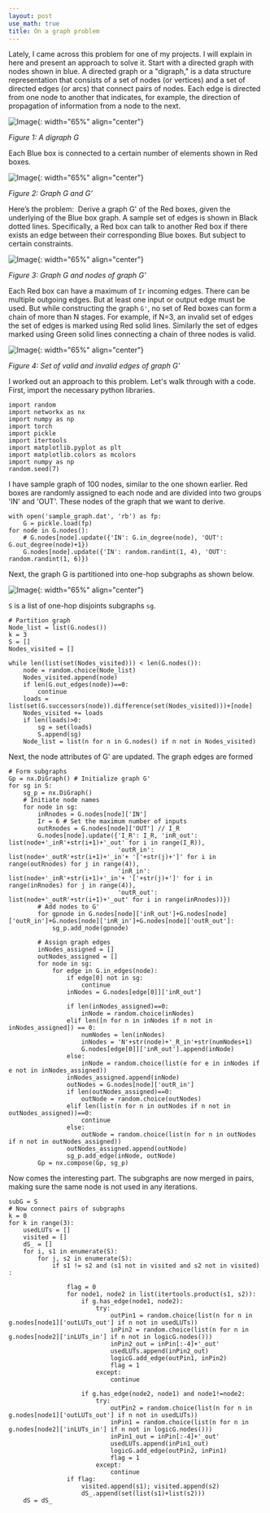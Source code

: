 ```yaml
---
layout: post
use_math: true
title: On a graph problem
---
```


Lately, I came across this problem for one of my projects. I will explain in here and present an approach to solve it.
Start with a directed graph with nodes shown in blue. A directed graph or a "digraph," is a data structure representation that consists of a set of nodes (or vertices) and a set of directed edges (or arcs) that connect pairs of nodes. Each edge is directed from one node to another that indicates, for example, the direction of propagation of information from a node to the next.

![Image](/assets/Graph/BGraph.001.jpeg){: width="65%" align="center"}

*Figure 1: A digraph G*

Each Blue box is connected to a certain number of elements shown in Red boxes.

![Image](/assets/Graph/BGraph.002.jpeg){: width="65%" align="center"}

*Figure 2: Graph G and G'*

Here’s the problem:  Derive a graph G' of the Red boxes, given the underlying of the Blue box graph. A sample set of edges is shown in Black dotted lines. Specifically, a Red box can talk to another Red box if there exists an edge between their corresponding Blue boxes. But subject to certain constraints.

![Image](/assets/Graph/BGraph.003.jpeg){: width="65%" align="center"}

*Figure 3: Graph G and nodes of graph G'*

Each Red box can have a maximum of `Ir` incoming edges. There can be multiple outgoing edges. But at least one input or output edge must be used. But while constructing the graph `G'`, no set of Red boxes can form a chain of more than N stages. For example, if N=3, an invalid set of edges the set of edges is marked using Red solid lines. Similarly the set of edges marked using Green solid lines connecting a chain of three nodes is valid.

![Image](/assets/Graph/BGraph.004.jpeg){: width="65%" align="center"}

*Figure 4: Set of valid and invalid edges of graph G'*

I worked out an approach to this problem. Let's walk through with a code. 
First, import the necessary python libraries.

```
import random
import networkx as nx
import numpy as np
import torch
import pickle
import itertools
import matplotlib.pyplot as plt
import matplotlib.colors as mcolors
import numpy as np
random.seed(7)
```

I have sample graph of 100 nodes, similar to the one shown earlier. Red boxes are randomly assigned to each node and are divided into two groups 'IN' and 'OUT'. These nodes of the graph that we want to derive.
```
with open('sample_graph.dat', 'rb') as fp:
    G = pickle.load(fp)
for node in G.nodes():
    # G.nodes[node].update({'IN': G.in_degree(node), 'OUT': G.out_degree(node)+1})
    G.nodes[node].update({'IN': random.randint(1, 4), 'OUT': random.randint(1, 6)})
```

Next, the graph G is partitioned into one-hop subgraphs as shown below.

![Image](/assets/Graph/BGraph.005.jpeg){: width="65%" align="center"}

`S` is a list of one-hop disjoints subgraphs `sg`.  

```
# Partition graph
Node_list = list(G.nodes())
k = 3
S = []
Nodes_visited = []

while len(list(set(Nodes_visited))) < len(G.nodes()):
    node = random.choice(Node_list)
    Nodes_visited.append(node)
    if len(G.out_edges(node))==0:
        continue
    loads = list(set(G.successors(node)).difference(set(Nodes_visited)))+[node]
    Nodes_visited += loads
    if len(loads)>0:
        sg = set(loads)
        S.append(sg)
    Node_list = list(n for n in G.nodes() if n not in Nodes_visited)
```
Next, the node attributes of G' are updated. The graph edges are formed 
```
# Form subgraphs
Gp = nx.DiGraph() # Initialize graph G'
for sg in S:
    sg_p = nx.DiGraph()
    # Initiate node names
    for node in sg:
        inRnodes = G.nodes[node]['IN']
        Ir = 6 # Set the maximum number of inputs 
        outRnodes = G.nodes[node]['OUT'] // I_R
        G.nodes[node].update({'I_R': I_R, 'inR_out': list(node+'_inR'+str(i+1)+'_out' for i in range(I_R)),
                              'outR_in': list(node+'_outR'+str(i+1)+'_in'+ '['+str(j)+']' for i in range(outRnodes) for j in range(4)),
                              'inR_in': list(node+'_inR'+str(i+1)+'_in'+ '['+str(j)+']' for i in range(inRnodes) for j in range(4)),
                              'outR_out': list(node+'_outR'+str(i+1)+'_out' for i in range(inRnodes))})
        # Add nodes to G'
        for gpnode in G.nodes[node]['inR_out']+G.nodes[node]['outR_in']+G.nodes[node]['inR_in']+G.nodes[node]['outR_out']:
            sg_p.add_node(gpnode)

        # Assign graph edges
        inNodes_assigned = []
        outNodes_assigned = []
        for node in sg:
            for edge in G.in_edges(node):
                if edge[0] not in sg:
                    continue
                inNodes = G.nodes[edge[0]]['inR_out']

                if len(inNodes_assigned)==0:
                    inNode = random.choice(inNodes)
                elif len([n for n in inNodes if n not in inNodes_assigned]) == 0:
                    numNodes = len(inNodes)
                    inNodes = 'N'+str(node)+'_R_in'+str(numNodes+1)
                    G.nodes[edge[0]]['inR_out'].append(inNode)
                else:
                    inNode = random.choice(list(e for e in inNodes if e not in inNodes_assigned))
                inNodes_assigned.append(inNode)
                outNodes = G.nodes[node]['outR_in']
                if len(outNodes_assigned)==0:
                    outNode = random.choice(outNodes)
                elif len(list(n for n in outNodes if n not in outNodes_assigned))==0:
                    continue
                else:
                    outNode = random.choice(list(n for n in outNodes if n not in outNodes_assigned))
                outNodes_assigned.append(outNode)
                sg_p.add_edge(inNode, outNode)
        Gp = nx.compose(Gp, sg_p)
```
Now comes the interesting part. The subgraphs are now merged in pairs, making sure the same node is not used in any iterations.

```
subG = S
# Now connect pairs of subgraphs
k = 0
for k in range(3):
    usedLUTs = []
    visited = []
    dS_ = []
    for i, s1 in enumerate(S):
        for j, s2 in enumerate(S):
            if s1 != s2 and (s1 not in visited and s2 not in visited) :

                flag = 0
                for node1, node2 in list(itertools.product(s1, s2)):
                    if g.has_edge(node1, node2):
                        try:
                            outPin1 = random.choice(list(n for n in g.nodes[node1]['outLUTs_out'] if n not in usedLUTs))
                            inPin2 = random.choice(list(n for n in g.nodes[node2]['inLUTs_in'] if n not in logicG.nodes()))
                            inPin2_out = inPin[:-4]+'_out'
                            usedLUTs.append(inPin2_out)
                            logicG.add_edge(outPin1, inPin2)
                            flag = 1
                        except:
                            continue

                    if g.has_edge(node2, node1) and node1!=node2:
                        try:
                            outPin2 = random.choice(list(n for n in g.nodes[node1]['outLUTs_out'] if n not in usedLUTs))
                            inPin1 = random.choice(list(n for n in g.nodes[node2]['inLUTs_in'] if n not in logicG.nodes()))
                            inPin1_out = inPin[:-4]+'_out'
                            usedLUTs.append(inPin1_out)
                            logicG.add_edge(outPin2, inPin1)
                            flag = 1
                        except:
                            continue
                if flag:
                    visited.append(s1); visited.append(s2)
                    dS_.append(set(list(s1)+list(s2)))
    dS = dS_
```
